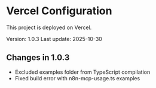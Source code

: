 # Vercel Configuration

This project is deployed on Vercel.

Version: 1.0.3
Last update: 2025-10-30

## Changes in 1.0.3
- Excluded examples folder from TypeScript compilation
- Fixed build error with n8n-mcp-usage.ts examples
